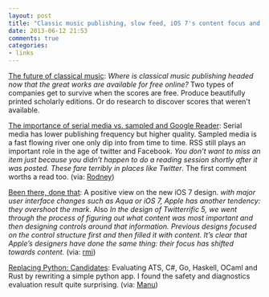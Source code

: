 ```yaml
---
layout: post
title: "Classic music publishing, slow feed, iOS 7's content focus and a language called ATS. "
date: 2013-06-12 21:53
comments: true
categories: 
- links
---
```


[The future of classical music](http://radar.oreilly.com/2013/05/the-future-of-classical-music.html): *Where is classical music publishing headed now that the great works are available for free online?* Two types of companies get to survive when the scores are free. Produce beautifully printed scholarly editions. Or do research to discover scores that weren't available. 

[The importance of serial media vs. sampled and Google Reader](http://ideas.4brad.com/importance-serial-media-vs-sampled-and-google-reader): Serial media has lower publishing frequency but higher quality. Sampled media is a fast flowing river one only dip into from time to time. RSS still plays an important role in the age of twitter and Facebook. *You don’t want to miss an item just because you didn’t happen to do a reading session shortly after it was posted. These fare terribly in places like Twitter*.  The first comment worths a read too.  (via: [Rodney](https://twitter.com/ocnb3))

[Been there, done that](http://furbo.org/2013/06/11/been-there-done-that/): A positive view on the new iOS 7 design. *with major user interface changes such as Aqua or iOS 7, Apple has another tendency: they overshoot the mark.* Also *In the design of Twitterrific 5, we went through the process of figuring out what content was most important and then designing controls around that information. Previous designs focused on the control structure first and then filled it with content. It’s clear that Apple’s designers have done the same thing: their focus has shifted towards content.* (via: [rmi](https://twitter.com/rmi))

[Replacing Python: Candidates](http://roscidus.com/blog/blog/2013/06/09/choosing-a-python-replacement-for-0install/): Evaluating ATS, C#, Go, Haskell, OCaml and Rust by rewriting a simple python app. I found the safety and diagnostics evaluation result quite surprising. (via: [Manu](http://morefuntocompute.blogspot.co.nz))
